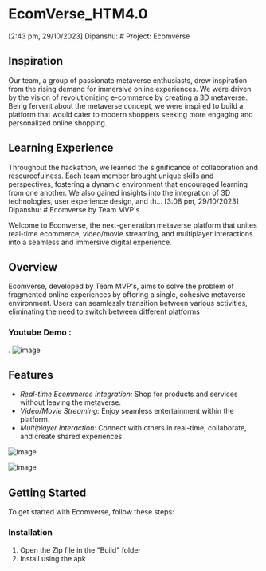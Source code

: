 # EcomVerse_HTM4.0

[2:43 pm, 29/10/2023] Dipanshu: # Project: Ecomverse

## Inspiration
Our team, a group of passionate metaverse enthusiasts, drew inspiration from the rising demand for immersive online experiences. We were driven by the vision of revolutionizing e-commerce by creating a 3D metaverse. Being fervent about the metaverse concept, we were inspired to build a platform that would cater to modern shoppers seeking more engaging and personalized online shopping.

## Learning Experience
Throughout the hackathon, we learned the significance of collaboration and resourcefulness. Each team member brought unique skills and perspectives, fostering a dynamic environment that encouraged learning from one another. We also gained insights into the integration of 3D technologies, user experience design, and th…
[3:08 pm, 29/10/2023] Dipanshu: # Ecomverse by Team MVP's

Welcome to Ecomverse, the next-generation metaverse platform that unites real-time ecommerce, video/movie streaming, and multiplayer interactions into a seamless and immersive digital experience. 

## Overview

Ecomverse, developed by Team MVP's, aims to solve the problem of fragmented online experiences by offering a single, cohesive metaverse environment. Users can seamlessly transition between various activities, eliminating the need to switch between different platforms

### Youtube Demo :  

.
![image](https://github.com/DivyamGupta23/EcomVerse_HTM4.0/assets/95400068/ca7c02ae-c1f4-453e-a80f-f5676c4c5fbf)

## Features

- *Real-time Ecommerce Integration:* Shop for products and services without leaving the metaverse.
- *Video/Movie Streaming:* Enjoy seamless entertainment within the platform.
- *Multiplayer Interaction:* Connect with others in real-time, collaborate, and create shared experiences.

![image](https://github.com/DivyamGupta23/EcomVerse_HTM4.0/assets/95400068/1b1dc65c-3587-4241-946c-0f0121dffa1f)

  ![image](https://github.com/DivyamGupta23/EcomVerse_HTM4.0/assets/95400068/5e0e7b52-2af7-42e9-8474-3fce217a2127)


## Getting Started

To get started with Ecomverse, follow these steps:

### Installation
1) Open the Zip file in the "Build" folder
2) Install using the apk
